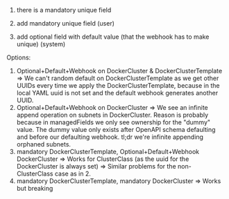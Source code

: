 1. there is a mandatory unique field

2. add mandatory unique field (user)

3. add optional field with default value (that the webhook has to make unique) (system)


Options:

1. Optional+Default+Webhook on DockerCluster & DockerClusterTemplate
   => We can't random default on DockerClusterTemplate as we get other UUIDs every time we apply the DockerClusterTemplate,
   because in the local YAML uuid is not set and the default webhook generates another UUID.
2. Optional+Default+Webhook on DockerCluster
   => We see an infinite append operation on subnets in DockerCluster. Reason is probably because in managedFields we only see ownership for the "dummy" value. The dummy value only exists after OpenAPI schema defaulting and before our defaulting webhook. tl;dr we're infinite appending orphaned subnets.
3. mandatory DockerClusterTemplate, Optional+Default+Webhook DockerCluster
   => Works for ClusterClass (as the uuid for the DockerCluster is always set)
   => Similar problems for the non-ClusterClass case as in 2.
4. mandatory DockerClusterTemplate, mandatory DockerCluster
   => Works but breaking

